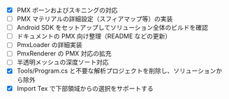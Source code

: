 - [x] PMX ボーンおよびスキニングの対応
- [ ] PMX マテリアルの詳細設定（スフィアマップ等）の実装
- [ ] Android SDK をセットアップしてソリューション全体のビルドを確認
- [ ] ドキュメントの PMX 向け整理（README などの更新）
- [ ] PmxLoader の詳細実装
- [ ] PmxRenderer の PMX 対応の拡充
- [ ] 半透明メッシュの深度ソート対応
- [x] Tools/Program.cs と不要な解析プロジェクトを削除し、ソリューションから除外
- [x] Import Tex で下部領域からの選択をサポートする

